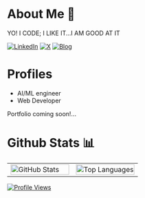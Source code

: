 # About Me 💫
YO! I CODE; I LIKE IT...I AM GOOD AT IT  

[![LinkedIn](https://img.shields.io/badge/LinkedIn-%230077B5.svg?logo=linkedin&logoColor=white)](https://linkedin.com/in/ayushjaswal)
[![X](https://img.shields.io/badge/X-black.svg?logo=X&logoColor=white)](https://x.com/ayujas)
[![Blog](https://img.shields.io/badge/Blog-%2312100E.svg?logo=hashnode&logoColor=white)](https://ayushore.hashnode.dev)

# Profiles
- AI/ML engineer
- Web Developer

Portfolio coming soon!...

# Github Stats 📊
<table>
  <tr>
    <td width="50%">
      <img src="https://github-readme-stats.vercel.app/api?username=ayushjaswal&theme=dark&show_icons=true&hide_border=true&count_private=true" alt="GitHub Stats" width="100%"/>
    </td>
    <td width="50%">
      <img src="https://github-readme-stats.vercel.app/api/top-langs/?username=ayushjaswal&theme=dark&show_icons=true&hide_border=true&layout=compact" alt="Top Languages" width="100%"/>
    </td>
  </tr>
</table>


[![Profile Views](https://komarev.com/ghpvc/?username=ayushjaswal&label=Profile%20views&color=0e75b6&style=flat)](https://github.com/ayushjaswal)

